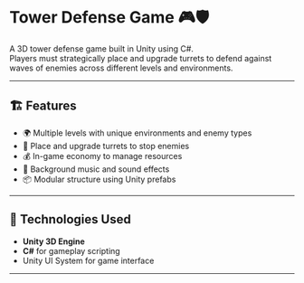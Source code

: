 # Tower Defense Game 🎮🛡️

A 3D tower defense game built in Unity using C#.  
Players must strategically place and upgrade turrets to defend against waves of enemies across different levels and environments.

---

## 🏗️ Features

- 🌍 Multiple levels with unique environments and enemy types
- 🔫 Place and upgrade turrets to stop enemies
- 💰 In-game economy to manage resources
- 🎵 Background music and sound effects
- 📦 Modular structure using Unity prefabs

---

## 🔧 Technologies Used

- **Unity 3D Engine**
- **C#** for gameplay scripting
- Unity UI System for game interface

---
